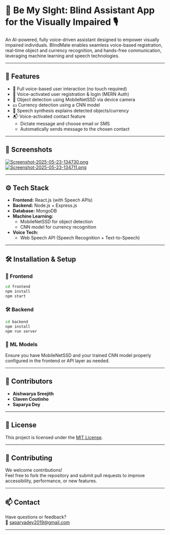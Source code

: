 # 🦯 Be My SIght: Blind Assistant App for the Visually Impaired 🎙️  

An AI-powered, fully voice-driven assistant designed to empower visually impaired individuals. BlindMate enables seamless voice-based registration, real-time object and currency recognition, and hands-free communication, leveraging machine learning and speech technologies.

---

## 🚀 Features

- 🎤 Full voice-based user interaction (no touch required)  
- 🔐 Voice-activated user registration & login (MERN Auth)  
- 🧠 Object detection using MobileNetSSD via device camera  
- 💵 Currency detection using a CNN model  
- 📣 Speech synthesis explains detected objects/currency  
- 📬 Voice-activated contact feature  
  - Dictate message and choose email or SMS  
  - Automatically sends message to the chosen contact  

---

## 📸 Screenshots
[![Screenshot-2025-05-23-134730.png](https://i.postimg.cc/2jgcMDVj/Screenshot-2025-05-23-134730.png)](https://postimg.cc/XXckBtft)
[![Screenshot-2025-05-23-134711.png](https://i.postimg.cc/4NtLTS96/Screenshot-2025-05-23-134711.png)](https://postimg.cc/PPXzWKKJ)

---

## ⚙️ Tech Stack

- **Frontend:** React.js (with Speech APIs)  
- **Backend:** Node.js + Express.js  
- **Database:** MongoDB  
- **Machine Learning:**  
  - MobileNetSSD for object detection  
  - CNN model for currency recognition  
- **Voice Tech:**  
  - Web Speech API (Speech Recognition + Text-to-Speech)

---

## 🛠️ Installation & Setup

### 🔧 Frontend
```bash
cd frontend
npm install
npm start
```

### 🛠️ Backend
```bash
cd backend
npm install
npm run server
```

### 🧠 ML Models
Ensure you have MobileNetSSD and your trained CNN model properly configured in the frontend or API layer as needed.

---
## 👥 Contributors

- **Aishwarya Sreejith**
- **Claven Coutinho**  
- **Saparya Dey**

---

## 📝 License

This project is licensed under the [MIT License](LICENSE).

---

## 🤝 Contributing

We welcome contributions!  
Feel free to fork the repository and submit pull requests to improve accessibility, performance, or new features.

---

## 📫 Contact

Have questions or feedback?  
📧 saparyadey2019@gmail.com

---
